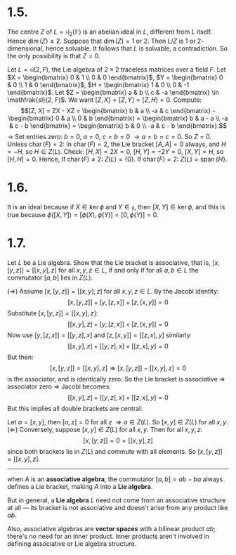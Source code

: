 # 1.5.
The centre $Z$ of $L=\mathfrak{sl}_2(\mathbb{F})$ is an abelian ideal in $L$, different from $L$ itself. Hence $\dim(Z)\le 2$. Suppose that $\dim(Z)=1$ or $2$. Then $L/Z$ is $1$ or $2$-dimensional, hence solvable. It follows that $L$ is solvable, a contradiction. So the only possibility is that $Z=0$.

Let $L = \mathfrak{sl}(2, F)$, the Lie algebra of $2 \times 2$ traceless matrices over a field $F$.
Let $X = \begin{bmatrix} 0 & 1 \\ 0 & 0 \end{bmatrix}$,
$Y = \begin{bmatrix} 0 & 0 \\ 1 & 0 \end{bmatrix}$,
$H = \begin{bmatrix} 1 & 0 \\ 0 & -1 \end{bmatrix}$.
Let $Z = \begin{bmatrix} a & b \\ c & -a \end{bmatrix} \in \mathfrak{sl}(2, F)$.
We want $[Z, X] = [Z, Y] = [Z, H] = 0$.
Compute:
$$[Z, X] = ZX - XZ = \begin{bmatrix} b & a \\ -a & c \end{bmatrix} - \begin{bmatrix} 0 & a \\ 0 & b \end{bmatrix} = \begin{bmatrix} b & a - a \\ -a & c - b \end{bmatrix} = \begin{bmatrix} b & 0 \\ -a & c - b \end{bmatrix}.$$
$\rightarrow$ Set entries zero: $b = 0$, $a = 0$, $c = b = 0$ $\rightarrow a = b = c = 0$.
So $Z = 0$.
Unless $\operatorname{char}(F) = 2$:
In $\operatorname{char}(F) = 2$, the Lie bracket $[A, A] = 0$ always, and $H = -H$, so $H \in Z(L)$.
Check: $[H, X] = 2X = 0$, $[H, Y] = -2Y = 0$, $[X, Y] = H$, so $[H, H] = 0$.
Hence,
If $\operatorname{char}(F) \ne 2$: $Z(L) = \{0\}$.
If $\operatorname{char}(F) = 2$: $Z(L) = \operatorname{span}\left\{ H \right\}$.

# 1.6.


It is an ideal because if $X\in\ker\phi$ and $Y\in\mathfrak g$, then $[X,Y]\in\ker\phi$, and this is true because $\phi\bigl([X,Y]\bigr)=\bigl[\phi(X),\phi(Y)\bigr]=\bigl[0,\phi(Y)\bigr]=0$.



# 1.7.

Let $L$ be a Lie algebra. Show that the Lie bracket is associative, that is,
$[x, [y, z]] = [[x, y], z]$ for all $x, y, z \in L$, if and only if for all $a, b \in L$ the commutator $[a, b]$ lies in $Z(L)$.


($\Rightarrow$) Assume $[x, [y, z]] = [[x, y], z]$ for all $x, y, z \in L$.
By the Jacobi identity:
$$[x,[y,z]]+[y,[z,x]]+[z,[x,y]]=0$$Substitute $[x, [y, z]] = [[x, y], z]$:
$$[[x, y], z] + [y, [z, x]] + [z, [x, y]] = 0$$Now use $[y, [z, x]] = [[y, z], x]$ and $[z, [x, y]] = [[z, x], y]$ similarly:
$$[[x, y], z] + [[y, z], x] + [[z, x], y] = 0$$But then:
$$[x, [y, z]] = [[x, y], z] \Rightarrow [x, [y, z]] - [[x, y], z] = 0$$is the associator, and is identically zero. So the Lie bracket is associative $\Rightarrow$ associator zero $\Rightarrow$ Jacobi becomes:
$$[[x, y], z] + [[y, z], x] + [[z, x], y] = 0$$But this implies all double brackets are central:

Let $a = [x, y]$, then $[a, z] = 0$ for all $z$ $\Rightarrow a \in Z(L)$.
So $[x, y] \in Z(L)$ for all $x, y$.
($\Leftarrow$) Conversely, suppose $[x, y] \in Z(L)$ for all $x, y$.
Then for all $x, y, z$:
$$[x, [y, z]] = 0 = [[x, y], z]$$since both brackets lie in $Z(L)$ and commute with all elements.
So $[x, [y, z]] = [[x, y], z]$.

---

when $A$ is an **associative algebra**, the commutator $[a, b] = ab - ba$ always defines a Lie bracket, making $A$ into a **Lie algebra**.

But in general, a **Lie algebra** $L$ need not come from an associative structure at all — its bracket is not associative and doesn't arise from any product like $ab$.

Also, associative algebras are **vector spaces** with a bilinear product $ab$; there's no need for an inner product. Inner products aren't involved in defining associative or Lie algebra structure.